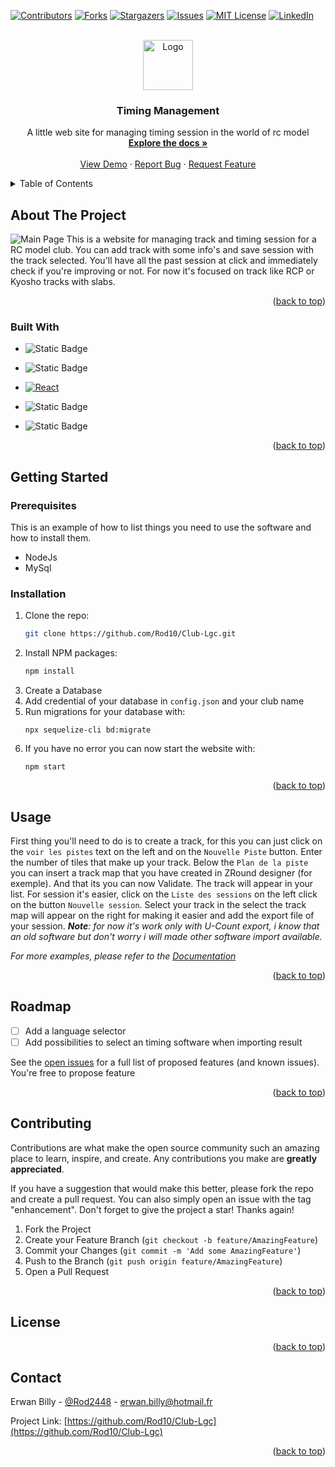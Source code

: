 

<!-- Improved compatibility of back to top link: See: https://github.com/othneildrew/Best-README-Template/pull/73 -->
<a name="readme-top"></a>
<!--
*** Thanks for checking out the Best-README-Template. If you have a suggestion
*** that would make this better, please fork the repo and create a pull request
*** or simply open an issue with the tag "enhancement".
*** Don't forget to give the project a star!
*** Thanks again! Now go create something AMAZING! :D
-->



<!-- PROJECT SHIELDS -->
<!--
*** I'm using markdown "reference style" links for readability.
*** Reference links are enclosed in brackets [ ] instead of parentheses ( ).
*** See the bottom of this document for the declaration of the reference variables
*** for contributors-url, forks-url, etc. This is an optional, concise syntax you may use.
*** https://www.markdownguide.org/basic-syntax/#reference-style-links
-->
[![Contributors][contributors-shield]][contributors-url]
[![Forks][forks-shield]][forks-url]
[![Stargazers][stars-shield]][stars-url]
[![Issues][issues-shield]][issues-url]
[![MIT License][license-shield]][license-url]
[![LinkedIn][linkedin-shield]][linkedin-url]



<!-- PROJECT LOGO -->
<br />
<div align="center">
  <a href="https://github.com/Rod10/Club-Lgc">
    <img src="images/logo.png" alt="Logo" width="80" height="80">
  </a>

<h3 align="center">Timing Management</h3>

  <p align="center">
    A little web site for managing timing session in the world of rc model
    <br />
    <a href="https://github.com/Rod10/Club-Lgc"><strong>Explore the docs »</strong></a>
    <br />
    <br />
    <a href="https://github.com/Rod10/Club-Lgc">View Demo</a>
    ·
    <a href="https://github.com/Rod10/Club-Lgc/issues">Report Bug</a>
    ·
    <a href="https://github.com/Rod10/Club-Lgc/issues">Request Feature</a>
  </p>
</div>



<!-- TABLE OF CONTENTS -->
<details>
  <summary>Table of Contents</summary>
  <ol>
    <li>
      <a href="#about-the-project">About The Project</a>
      <ul>
        <li><a href="#built-with">Built With</a></li>
      </ul>
    </li>
    <li>
      <a href="#getting-started">Getting Started</a>
      <ul>
        <li><a href="#prerequisites">Prerequisites</a></li>
        <li><a href="#installation">Installation</a></li>
      </ul>
    </li>
    <li><a href="#usage">Usage</a></li>
    <li><a href="#roadmap">Roadmap</a></li>
    <li><a href="#contributing">Contributing</a></li>
    <li><a href="#license">License</a></li>
    <li><a href="#contact">Contact</a></li>
    <li><a href="#acknowledgments">Acknowledgments</a></li>
  </ol>
</details>



<!-- ABOUT THE PROJECT -->
## About The Project
![Main Page](https://cdn.discordapp.com/attachments/1212680670376370217/1212701834473504768/image.png?ex=65f2cb98&is=65e05698&hm=b523c99981f45c6466d9cf2a44724688027269296b294ecbd7057724a7692403&)
This is a website for managing track and timing session for a RC model club. You can add track with some info's and save session with the track selected. 
You'll have all the past session at click and immediately check if you're improving or not.
For now it's focused on track like RCP or Kyosho tracks with slabs.

<p align="right">(<a href="#readme-top">back to top</a>)</p>



### Built With

* ![Static Badge](https://img.shields.io/badge/NodeJs-%23FFFFFF?style=for-the-badge&logo=nodedotjs)
* ![Static Badge](https://img.shields.io/badge/Express-%23000000?style=for-the-badge&logo=express)


* [![React][React.js]][React-url]
* ![Static Badge](https://img.shields.io/badge/Sequelize-%23FFFFFF?style=for-the-badge&logo=sequelize)

* ![Static Badge](https://img.shields.io/badge/MySql-%23FFFFFF?style=for-the-badge&logo=mysql)
<p align="right">(<a href="#readme-top">back to top</a>)</p>



<!-- GETTING STARTED -->
## Getting Started
### Prerequisites

This is an example of how to list things you need to use the software and how to install them.
* NodeJs
* MySql

### Installation

1. Clone the repo:
   ```sh
   git clone https://github.com/Rod10/Club-Lgc.git
   ```
2. Install NPM packages:
   ```sh
   npm install
   ```
3. Create a Database
4. Add credential of your database in ```config.json``` and your club name
5. Run migrations for your database with:
	```
	npx sequelize-cli bd:migrate
	```
6. If you have no error you can now start the website with:
	```
	npm start
	```

<p align="right">(<a href="#readme-top">back to top</a>)</p>



<!-- USAGE EXAMPLES -->
## Usage

First thing you'll need to do is to create a track, for this you can just click on the `voir les pistes` text on the left and on the `Nouvelle Piste` button.
Enter the number of tiles that make up your track.
Below the `Plan de la piste` you can insert a track map that you have created in ZRound designer (for exemple).
And that its you can now Validate.
The track will appear in your list.
For session it's easier, click on the `Liste des sessions` on the left click on the button `Nouvelle session`.
Select your track in the select the track map will appear on the right for making it easier and add the export file of your session.
***Note**: for now it's work only with U-Count export, i know that an old software but don't worry i will made other software import available.*

_For more examples, please refer to the [Documentation](https://example.com)_

<p align="right">(<a href="#readme-top">back to top</a>)</p>



<!-- ROADMAP -->
## Roadmap

- [ ] Add a language selector
- [ ] Add possibilities to select an timing software when importing result

See the [open issues](https://github.com/Rod10/Club-Lgc/issues) for a full list of proposed features (and known issues). You're free to propose feature

<p align="right">(<a href="#readme-top">back to top</a>)</p>



<!-- CONTRIBUTING -->
## Contributing

Contributions are what make the open source community such an amazing place to learn, inspire, and create. Any contributions you make are **greatly appreciated**.

If you have a suggestion that would make this better, please fork the repo and create a pull request. You can also simply open an issue with the tag "enhancement".
Don't forget to give the project a star! Thanks again!

1. Fork the Project
2. Create your Feature Branch (`git checkout -b feature/AmazingFeature`)
3. Commit your Changes (`git commit -m 'Add some AmazingFeature'`)
4. Push to the Branch (`git push origin feature/AmazingFeature`)
5. Open a Pull Request

<p align="right">(<a href="#readme-top">back to top</a>)</p>



<!-- LICENSE -->
## License

<p align="right">(<a href="#readme-top">back to top</a>)</p>



<!-- CONTACT -->
## Contact

Erwan Billy - [@Rod2448](https://twitter.com/Rod2448) - erwan.billy@hotmail.fr

Project Link: [https://github.com/Rod10/Club-Lgc](https://github.com/Rod10/Club-Lgc)

<p align="right">(<a href="#readme-top">back to top</a>)</p>

<!-- MARKDOWN LINKS & IMAGES -->
<!-- https://www.markdownguide.org/basic-syntax/#reference-style-links -->
[contributors-shield]: https://img.shields.io/github/contributors/github_username/repo_name.svg?style=for-the-badge
[contributors-url]: https://github.com/github_username/repo_name/graphs/contributors
[forks-shield]: https://img.shields.io/github/forks/github_username/repo_name.svg?style=for-the-badge
[forks-url]: https://github.com/github_username/repo_name/network/members
[stars-shield]: https://img.shields.io/github/stars/github_username/repo_name.svg?style=for-the-badge
[stars-url]: https://github.com/github_username/repo_name/stargazers
[issues-shield]: https://img.shields.io/github/issues/github_username/repo_name.svg?style=for-the-badge
[issues-url]: https://github.com/github_username/repo_name/issues
[license-shield]: https://img.shields.io/github/license/github_username/repo_name.svg?style=for-the-badge
[license-url]: https://github.com/github_username/repo_name/blob/master/LICENSE.txt
[linkedin-shield]: https://img.shields.io/badge/-LinkedIn-black.svg?style=for-the-badge&logo=linkedin&colorB=555
[linkedin-url]: https://linkedin.com/in/linkedin_username
[product-screenshot]: images/screenshot.png
[Next.js]: https://img.shields.io/badge/next.js-000000?style=for-the-badge&logo=nextdotjs&logoColor=white
[Next-url]: https://nextjs.org/
[React.js]: https://img.shields.io/badge/React-20232A?style=for-the-badge&logo=react&logoColor=61DAFB
[React-url]: https://reactjs.org/
[Vue.js]: https://img.shields.io/badge/Vue.js-35495E?style=for-the-badge&logo=vuedotjs&logoColor=4FC08D
[Vue-url]: https://vuejs.org/
[Angular.io]: https://img.shields.io/badge/Angular-DD0031?style=for-the-badge&logo=angular&logoColor=white
[Angular-url]: https://angular.io/
[Svelte.dev]: https://img.shields.io/badge/Svelte-4A4A55?style=for-the-badge&logo=svelte&logoColor=FF3E00
[Svelte-url]: https://svelte.dev/
[Laravel.com]: https://img.shields.io/badge/Laravel-FF2D20?style=for-the-badge&logo=laravel&logoColor=white
[Laravel-url]: https://laravel.com
[Bootstrap.com]: https://img.shields.io/badge/Bootstrap-563D7C?style=for-the-badge&logo=bootstrap&logoColor=white
[Bootstrap-url]: https://getbootstrap.com
[JQuery.com]: https://img.shields.io/badge/jQuery-0769AD?style=for-the-badge&logo=jquery&logoColor=white
[JQuery-url]: https://jquery.com 
